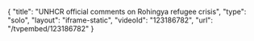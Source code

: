 {
    "title": "UNHCR official comments on Rohingya refugee crisis",
    "type": "solo",
    "layout": "iframe-static",
    "videoId": "123186782",
    "url": "\/tvpembed\/123186782"
}